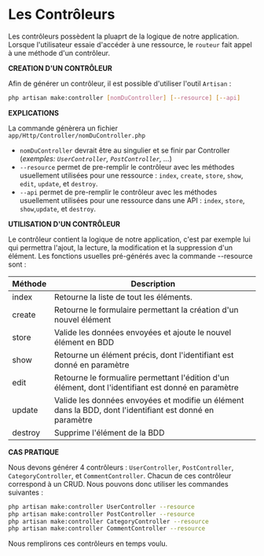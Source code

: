 # Les Contrôleurs

Les contrôleurs possèdent la pluaprt de la logique de notre application. \
Lorsque l'utilisateur essaie d'accéder à une ressource, le `routeur` fait appel à une méthode d'un contrôleur.

**CREATION D'UN CONTRÔLEUR**

Afin de générer un contrôleur, il est possible d'utiliser l'outil `Artisan` :

```bash
php artisan make:controller [nomDuController] [--resource] [--api]
```

**EXPLICATIONS**

La commande génèrera un fichier `app/Http/Controller/nomDuController.php`
- `nomDuController` devrait être au singulier et se finir par Controller (*exemples: `UserController`, `PostController`, ...*)
- `--resource` permet de pre-remplir le contrôleur avec les méthodes usuellement utilisées pour une ressource : `index`, `create`, `store`, `show`, `edit`, `update`, et `destroy`.
- `--api` permet de pre-remplir le contrôleur avec les méthodes usuellement utilisées pour une ressource dans une API : `index`, `store`, `show`,`update`, et `destroy`.

**UTILISATION D'UN CONTRÔLEUR**

Le contrôleur contient la logique de notre application, c'est par exemple lui qui permettra l'ajout, la lecture, la modification et la suppression d'un élément. Les fonctions usuelles pré-générés avec la commande --resource sont :

| Méthode | Description                                                                                              |
| ------- | -------------------------------------------------------------------------------------------------------- |
| index   | Retourne la liste de tout les éléments.                                                                  |
| create  | Retourne le formulaire permettant la création d'un nouvel élément                                        |
| store   | Valide les données envoyées et ajoute le nouvel élément en BDD                                           |
| show    | Retourne un élément précis, dont l'identifiant est donné en paramètre                                    |
| edit    | Retourne le formualire permettant l'édition d'un élément, dont l'identifiant est donné en paramètre      |
| update  | Valide les données envoyées et modifie un élément dans la BDD, dont l'identifiant est donné en paramètre |
| destroy | Supprime l'élément de la BDD                                                                             |

**CAS PRATIQUE**

Nous devons générer 4 contrôleurs : `UserController`, `PostController`, `CategoryController`, et `CommentController`. Chacun de ces contrôleur correspond à un CRUD. Nous pouvons donc utiliser les commandes suivantes :

```bash
php artisan make:controller UserController --resource
php artisan make:controller PostController --resource
php artisan make:controller CategoryController --resource
php artisan make:controller CommentController --resource
```

Nous remplirons ces contrôleurs en temps voulu.